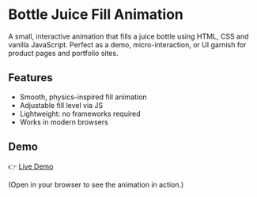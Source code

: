 # Bottle Juice Fill Animation

A small, interactive animation that fills a juice bottle using HTML, CSS and vanilla JavaScript.
Perfect as a demo, micro-interaction, or UI garnish for product pages and portfolio sites.

## Features
- Smooth, physics-inspired fill animation
- Adjustable fill level via JS
- Lightweight: no frameworks required
- Works in modern browsers

## Demo
👉 [Live Demo](https://alsaeeddev.com/blog/bottle-juice-fill-animation-with-html-css-javascript)

(Open in your browser to see the animation in action.)

